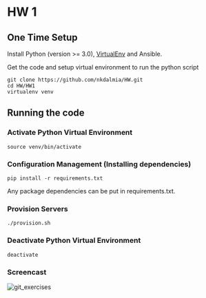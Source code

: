# HW 1

## One Time Setup
Install Python (version >= 3.0), [VirtualEnv](http://virtualenv.readthedocs.org/en/latest/) and Ansible.

Get the code and setup virtual environment to run the python script
```
git clone https://github.com/nkdalmia/HW.git
cd HW/HW1
virtualenv venv
```
## Running the code

### Activate Python Virtual Environment
```
source venv/bin/activate
```

### Configuration Management (Installing dependencies)
```
pip install -r requirements.txt
```
Any package dependencies can be put in requirements.txt.

### Provision Servers
```
./provision.sh
```

### Deactivate Python Virtual Environment
```
deactivate
```

### Screencast

![git_exercises](https://cloud.githubusercontent.com/assets/9170076/9653002/70c7dade-51ee-11e5-8490-e722bf52b4dc.JPG)


